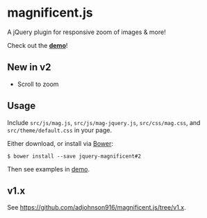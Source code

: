 # magnificent.js

A jQuery plugin for responsive zoom of images & more!

Check out the **[demo]**!


## New in v2

* Scroll to zoom

## Usage

Include `src/js/mag.js`, `src/js/mag-jquery.js`, `src/css/mag.css`, and `src/theme/default.css` in your page.

Either download, or install via [Bower][bower]:

`$ bower install --save jquery-magnificent#2`

Then see examples in [demo].


## v1.x

See https://github.com/adjohnson916/magnificent.js/tree/v1.x.


[demo]: http://andrz.me/magnificent.js/examples/demo/
[bower]: http://bower.io/ 
